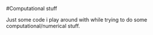 #Computational stuff

Just some code i play around with while trying to do some computational/numerical stuff.